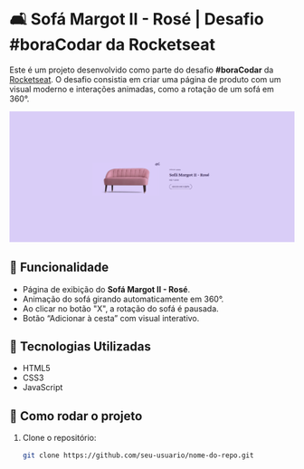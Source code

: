 # 🛋️ Sofá Margot II - Rosé | Desafio #boraCodar da Rocketseat

Este é um projeto desenvolvido como parte do desafio **#boraCodar** da [Rocketseat](https://www.rocketseat.com.br/). O desafio consistia em criar uma página de produto com um visual moderno e interações animadas, como a rotação de um sofá em 360°.

![Preview do Projeto](./assets/sofa%20rosa.PNG)

## 🧠 Funcionalidade

- Página de exibição do **Sofá Margot II - Rosé**.
- Animação do sofá girando automaticamente em 360°.
- Ao clicar no botão "X", a rotação do sofá é pausada.
- Botão “Adicionar à cesta” com visual interativo.

## 🚀 Tecnologias Utilizadas

- HTML5
- CSS3
- JavaScript

## 📂 Como rodar o projeto

1. Clone o repositório:
   ```bash
   git clone https://github.com/seu-usuario/nome-do-repo.git
